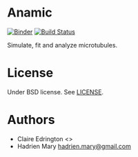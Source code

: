# Anamic
[![Binder](https://mybinder.org/badge.svg)](https://mybinder.org/v2/gh/hadim/anamic/master?urlpath=lab/tree/notebooks)
[![Build Status](https://travis-ci.org/hadim/anamic.svg?branch=master)](https://travis-ci.org/hadim/anamic)

Simulate, fit and analyze microtubules.

# License

Under BSD license. See [LICENSE](LICENSE).

# Authors

- Claire Edrington <>
- Hadrien Mary <hadrien.mary@gmail.com>
